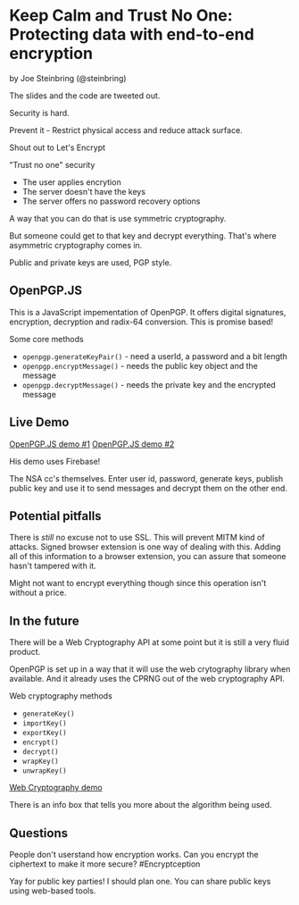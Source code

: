 # Keep Calm and Trust No One: Protecting data with end-to-end encryption

by Joe Steinbring (@steinbring)

The slides and the code are tweeted out. 

Security is hard. 

Prevent it - Restrict physical access and reduce attack surface.

Shout out to Let's Encrypt

"Trust no one" security
* The user applies encrytion
* The server doesn't have the keys
* The server offers no password recovery options

A way that you can do that is use symmetric cryptography.

But someone could get to that key and decrypt everything. That's where asymmetric cryptography comes in. 

Public and private keys are used, PGP style.

## OpenPGP.JS

This is a JavaScript impementation of OpenPGP. It offers digital signatures, encryption, decryption and radix-64 conversion. This is promise based!

Some core methods
* `openpgp.generateKeyPair()` - need a userId, a password and a bit length
* `openpgp.encryptMessage()` - needs the public key object and the message
* `openpgp.decryptMessage()` - needs the private key and the encrypted message

## Live Demo

[OpenPGP.JS demo #1](http://www.steinbring.net/experiments/demo1.html)
[OpenPGP.JS demo #2](http://www.steinbring.net/experiments/demo2.html)

His demo uses Firebase!

The NSA cc's themselves. 
Enter user id, password, generate keys, publish public key and use it to send messages and decrypt them on the other end. 

## Potential pitfalls

There is *still* no excuse not to use SSL. This will prevent MITM kind of attacks. 
Signed browser extension is one way of dealing with this. Adding all of this information to a browser extension, you can assure that someone hasn't tampered with it. 

Might not want to encrypt everything though since this operation isn't without a price. 

## In the future

There will be a Web Cryptography API at some point but it is still a very fluid product.

OpenPGP is set up in a way that it will use the web crytography library when available. And it already uses the CPRNG out of the web cryptography API. 

Web cryptography methods
* `generateKey()`
* `importKey()`
* `exportKey()`
* `encrypt()`
* `decrypt()`
* `wrapKey()`
* `unwrapKey()`

[Web Cryptography demo](http://www.steinbring.net/experiments/demo3.html)

There is an info box that tells you more about the algorithm being used. 

## Questions

People don't userstand how encryption works. Can you encrypt the ciphertext to make it more secure? #Encryptception

Yay for public key parties! I should plan one. You can share public keys using web-based tools. 

